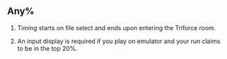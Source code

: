 ## Any%

1. Timing starts on file select and ends upon entering the Triforce room.

2. An input display is required if you play on emulator and your run claims to be in the top 20%.
